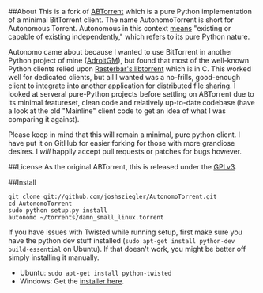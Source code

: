##About
This is a fork of [ABTorrent](http://code.google.com/p/abtorrent/) which is a
pure Python implementation of a minimal BitTorrent client. The name 
AutonomoTorrent is short for Autonomous Torrent.  Autonomous in this context 
[means](http://www.merriam-webster.com/dictionary/autonomous) "existing or
capable of existing independently," which refers to its pure Python nature.  
    
Autonomo came about because I wanted to use BitTorrent in another Python
project of mine ([AdroitGM](https://github.com/joshsziegler/AdroitGM)), but 
found that most of the well-known Python clients relied upon
[Rasterbar's libtorrent](http://www.rasterbar.com/products/libtorrent/) which
is in C.  This worked well for dedicated clients, but all I wanted was a
no-frills, good-enough client to integrate into another application for
distributed file sharing.  I looked at serveral pure-Python projects before
settling on ABTorrent due to its minimal featureset, clean code and relatively 
up-to-date codebase (have a look at the old "Mainline" client code to get an 
idea of what I was comparing it against).  
  
Please keep in mind that this will remain a minimal, pure python client.  I 
have put it on GitHub for easier forking for those with more grandiose 
desires.  I *will* happily accept pull requests or patches for bugs however.  

##License 
As the original ABTorrent, this is released under the
[GPLv3](http://www.gnu.org/licenses/gpl.html).

##Install

```
git clone git://github.com/joshsziegler/AutonomoTorrent.git  
cd AutonomoTorrent  
sudo python setup.py install  
autonomo ~/torrents/damn_small_linux.torrent  
```

If you have issues with Twisted while running setup, first make sure you have
the python dev stuff installed (`sudo apt-get install python-dev build-essential` 
on Ubuntu).  If that doesn't work, you might be better off simply installing it 
manually.  
  
  - Ubuntu: `sudo apt-get install python-twisted`  
  - Windows: Get the [installer here](http://twistedmatrix.com/trac/wiki/Downloads#Windows).  



